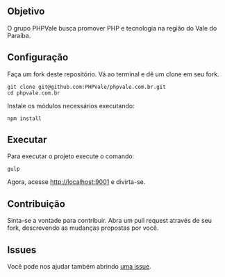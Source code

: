 ## Objetivo
O grupo PHPVale busca promover PHP e tecnologia na região do Vale do Paraíba.

## Configuração
Faça um fork deste repositório.
Vá ao terminal e dê um clone em seu fork.

```
git clone git@github.com:PHPVale/phpvale.com.br.git
cd phpvale.com.br
```

Instale os módulos necessários executando:

```
npm install
```

## Executar
Para executar o projeto execute o comando:

``` 
gulp
```

Agora, acesse [http://localhost:9001](http://localhost:9001) e divirta-se.

## Contribuição
Sinta-se a vontade para contribuir. Abra um pull request através de seu fork, descrevendo as mudanças propostas por você.

## Issues
Você pode nos ajudar também abrindo [uma issue](https://github.com/PHPVale/phpvale.com.br/issues/new).